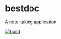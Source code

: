 # bestdoc
A note-taking application

[![build](https://github.com/kigh-ota/bestdoc/actions/workflows/build.yml/badge.svg)](https://github.com/kigh-ota/bestdoc/actions/workflows/build.yml)
